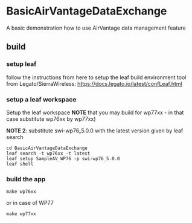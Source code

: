 # BasicAirVantageDataExchange
A basic demonstration how to use AirVantage data management feature

## build
### setup leaf
follow the instructions from here to setup the leaf build environment tool from Legato/SierraWireless:
https://docs.legato.io/latest/confLeaf.html

### setup a leaf workspace
Setup the leaf workspace
**NOTE** that you may build for wp77xx - in that case substitute wp76xx by wp77xx)

**NOTE 2**: substitute swi-wp76_5.0.0 with the latest version given by leaf search

```
cd BasicAirVantageDataExchange
leaf search -t wp76xx -t latest
leaf setup SampleAV_WP76 -p swi-wp76_5.0.0
leaf shell
```
### build the app
```
make wp76xx
```
or in case of WP77
```
make wp77xx
```
